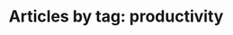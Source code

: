 ---
layout: blog_by_tag
title: 'Articles by tag: productivity'
tag: productivity
permalink: /tags/productivity/
---